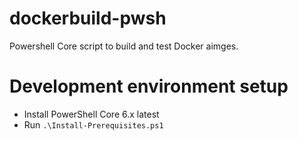 # dockerbuild-pwsh
Powershell Core script to build and test Docker aimges.

# Development environment setup

* Install PowerShell Core 6.x latest
* Run `.\Install-Prerequisites.ps1`
